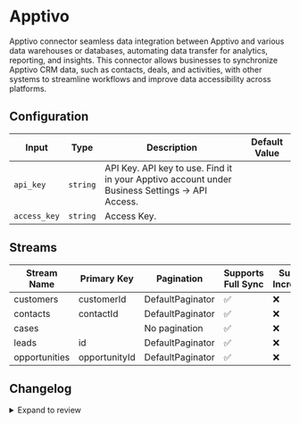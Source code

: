 # Apptivo
Apptivo connector  seamless data integration between Apptivo and various data warehouses or databases, automating data transfer for analytics, reporting, and insights. This connector allows businesses to synchronize Apptivo CRM data, such as contacts, deals, and activities, with other systems to streamline workflows and improve data accessibility across platforms.

## Configuration

| Input | Type | Description | Default Value |
|-------|------|-------------|---------------|
| `api_key` | `string` | API Key. API key to use. Find it in your Apptivo account under Business Settings -&gt; API Access. |  |
| `access_key` | `string` | Access Key.  |  |

## Streams
| Stream Name | Primary Key | Pagination | Supports Full Sync | Supports Incremental |
|-------------|-------------|------------|---------------------|----------------------|
| customers | customerId | DefaultPaginator | ✅ |  ❌  |
| contacts | contactId | DefaultPaginator | ✅ |  ❌  |
| cases |  | No pagination | ✅ |  ❌  |
| leads | id | DefaultPaginator | ✅ |  ❌  |
| opportunities | opportunityId | DefaultPaginator | ✅ |  ❌  |

## Changelog

<details>
  <summary>Expand to review</summary>

| Version          | Date              | Pull Request | Subject        |
|------------------|-------------------|--------------|----------------|
| 0.0.28 | 2025-08-23 | [65347](https://github.com/airbytehq/airbyte/pull/65347) | Update dependencies |
| 0.0.27 | 2025-08-09 | [64659](https://github.com/airbytehq/airbyte/pull/64659) | Update dependencies |
| 0.0.26 | 2025-07-26 | [63807](https://github.com/airbytehq/airbyte/pull/63807) | Update dependencies |
| 0.0.25 | 2025-07-19 | [63481](https://github.com/airbytehq/airbyte/pull/63481) | Update dependencies |
| 0.0.24 | 2025-07-12 | [63063](https://github.com/airbytehq/airbyte/pull/63063) | Update dependencies |
| 0.0.23 | 2025-07-05 | [62532](https://github.com/airbytehq/airbyte/pull/62532) | Update dependencies |
| 0.0.22 | 2025-06-15 | [59839](https://github.com/airbytehq/airbyte/pull/59839) | Update dependencies |
| 0.0.21 | 2025-05-03 | [59336](https://github.com/airbytehq/airbyte/pull/59336) | Update dependencies |
| 0.0.20 | 2025-04-26 | [58738](https://github.com/airbytehq/airbyte/pull/58738) | Update dependencies |
| 0.0.19 | 2025-04-19 | [58278](https://github.com/airbytehq/airbyte/pull/58278) | Update dependencies |
| 0.0.18 | 2025-04-12 | [57660](https://github.com/airbytehq/airbyte/pull/57660) | Update dependencies |
| 0.0.17 | 2025-04-05 | [57178](https://github.com/airbytehq/airbyte/pull/57178) | Update dependencies |
| 0.0.16 | 2025-03-29 | [56567](https://github.com/airbytehq/airbyte/pull/56567) | Update dependencies |
| 0.0.15 | 2025-03-22 | [56086](https://github.com/airbytehq/airbyte/pull/56086) | Update dependencies |
| 0.0.14 | 2025-03-08 | [55356](https://github.com/airbytehq/airbyte/pull/55356) | Update dependencies |
| 0.0.13 | 2025-03-01 | [54903](https://github.com/airbytehq/airbyte/pull/54903) | Update dependencies |
| 0.0.12 | 2025-02-22 | [54225](https://github.com/airbytehq/airbyte/pull/54225) | Update dependencies |
| 0.0.11 | 2025-02-15 | [53902](https://github.com/airbytehq/airbyte/pull/53902) | Update dependencies |
| 0.0.10 | 2025-02-08 | [53401](https://github.com/airbytehq/airbyte/pull/53401) | Update dependencies |
| 0.0.9 | 2025-02-01 | [52887](https://github.com/airbytehq/airbyte/pull/52887) | Update dependencies |
| 0.0.8 | 2025-01-25 | [52184](https://github.com/airbytehq/airbyte/pull/52184) | Update dependencies |
| 0.0.7 | 2025-01-18 | [51755](https://github.com/airbytehq/airbyte/pull/51755) | Update dependencies |
| 0.0.6 | 2025-01-11 | [51228](https://github.com/airbytehq/airbyte/pull/51228) | Update dependencies |
| 0.0.5 | 2024-12-28 | [50496](https://github.com/airbytehq/airbyte/pull/50496) | Update dependencies |
| 0.0.4 | 2024-12-21 | [50193](https://github.com/airbytehq/airbyte/pull/50193) | Update dependencies |
| 0.0.3 | 2024-12-14 | [49544](https://github.com/airbytehq/airbyte/pull/49544) | Update dependencies |
| 0.0.2 | 2024-12-12 | [49004](https://github.com/airbytehq/airbyte/pull/49004) | Update dependencies |
| 0.0.1 | 2024-11-09 | | Initial release by [@bishalbera](https://github.com/bishalbera) via Connector Builder |

</details>
